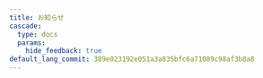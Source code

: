 ```yaml
---
title: お知らせ
cascade:
  type: docs
  params:
    hide_feedback: true
default_lang_commit: 389e023192e051a3a835bfc6a71089c98af3b8a8
---
```


